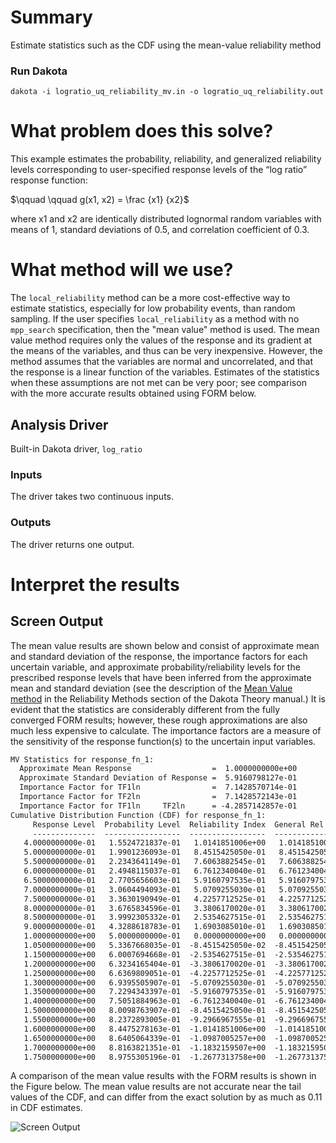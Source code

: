 # Summary

Estimate statistics such as the CDF using the mean-value reliability method

### Run Dakota

   `dakota -i logratio_uq_reliability_mv.in -o logratio_uq_reliability.out`
 
# What problem does this solve?

This example estimates the probability, reliability, and generalized
reliability levels corresponding to user-specified response levels
of the “log ratio” response function:

$`\qquad \qquad g(x1, x2) = \frac {x1} {x2}`$

where x1 and x2 are identically distributed lognormal random variables
with means of 1, standard deviations of 0.5, and correlation
coefficient of 0.3.

# What method will we use?

The `local_reliability` method can be a more cost-effective way to 
estimate statistics, especially for low probability 
events, than random sampling. If the user specifies `local_reliability` 
as a method with no `mpp_search` specification, then the "mean value" method 
is used. The mean value method requires only the values of the response and 
its gradient at the means of the variables, and thus can be very inexpensive. 
However, the method assumes that the variables are normal and uncorrelated, 
and that the response is a linear function of the variables. Estimates of the 
statistics when these assumptions are not met can be very poor; see comparison
with the more accurate results obtained using FORM below.

## Analysis Driver

Built-in Dakota driver, `log_ratio` 

### Inputs

The driver takes two continuous inputs.

### Outputs

The driver returns one output.

# Interpret the results
 
## Screen Output

The mean value results are shown below and consist of approximate mean
and standard deviation of the response, the importance factors for
each uncertain variable, and approximate probability/reliability
levels for the prescribed response levels that have been inferred from
the approximate mean and standard deviation (see the description of the
[Mean Value method](https://snl-dakota.github.io/docs/latest_release/users/usingdakota/theory/reliability.html#mean-value)
in the Reliability Methods section of the Dakota Theory manual.)
It is evident that the statistics are considerably different from the fully
converged FORM results; however, these rough approximations are also
much less expensive to calculate. The importance factors are a measure
of the sensitivity of the response function(s) to the uncertain input
variables.

```txt
MV Statistics for response_fn_1:
  Approximate Mean Response                  =  1.0000000000e+00
  Approximate Standard Deviation of Response =  5.9160798127e-01
  Importance Factor for TF1ln                =  7.1428570714e-01
  Importance Factor for TF2ln                =  7.1428572143e-01
  Importance Factor for TF1ln     TF2ln      = -4.2857142857e-01
Cumulative Distribution Function (CDF) for response_fn_1:
     Response Level  Probability Level  Reliability Index  General Rel Index
     --------------  -----------------  -----------------  -----------------
   4.0000000000e-01   1.5524721837e-01   1.0141851006e+00   1.0141851006e+00
   5.0000000000e-01   1.9901236093e-01   8.4515425050e-01   8.4515425050e-01
   5.5000000000e-01   2.2343641149e-01   7.6063882545e-01   7.6063882545e-01
   6.0000000000e-01   2.4948115037e-01   6.7612340040e-01   6.7612340040e-01
   6.5000000000e-01   2.7705656603e-01   5.9160797535e-01   5.9160797535e-01
   7.0000000000e-01   3.0604494093e-01   5.0709255030e-01   5.0709255030e-01
   7.5000000000e-01   3.3630190949e-01   4.2257712525e-01   4.2257712525e-01
   8.0000000000e-01   3.6765834596e-01   3.3806170020e-01   3.3806170020e-01
   8.5000000000e-01   3.9992305332e-01   2.5354627515e-01   2.5354627515e-01
   9.0000000000e-01   4.3288618783e-01   1.6903085010e-01   1.6903085010e-01
   1.0000000000e+00   5.0000000000e-01   0.0000000000e+00   0.0000000000e+00
   1.0500000000e+00   5.3367668035e-01  -8.4515425050e-02  -8.4515425050e-02
   1.1500000000e+00   6.0007694668e-01  -2.5354627515e-01  -2.5354627515e-01
   1.2000000000e+00   6.3234165404e-01  -3.3806170020e-01  -3.3806170020e-01
   1.2500000000e+00   6.6369809051e-01  -4.2257712525e-01  -4.2257712525e-01
   1.3000000000e+00   6.9395505907e-01  -5.0709255030e-01  -5.0709255030e-01
   1.3500000000e+00   7.2294343397e-01  -5.9160797535e-01  -5.9160797535e-01
   1.4000000000e+00   7.5051884963e-01  -6.7612340040e-01  -6.7612340040e-01
   1.5000000000e+00   8.0098763907e-01  -8.4515425050e-01  -8.4515425050e-01
   1.5500000000e+00   8.2372893005e-01  -9.2966967555e-01  -9.2966967555e-01
   1.6000000000e+00   8.4475278163e-01  -1.0141851006e+00  -1.0141851006e+00
   1.6500000000e+00   8.6405064339e-01  -1.0987005257e+00  -1.0987005257e+00
   1.7000000000e+00   8.8163821351e-01  -1.1832159507e+00  -1.1832159507e+00
   1.7500000000e+00   8.9755305196e-01  -1.2677313758e+00  -1.2677313758e+00
```

A comparison of the mean value results with the FORM
results is shown in the Figure below. The mean value results are not
accurate near the tail values of the CDF, and can differ from the
exact solution by as much as 0.11 in CDF estimates. 

![Screen Output](cdf_form.png)

